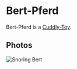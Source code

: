 # Bert-Pferd  <a id="1"/>

Bert-Pferd is a [Cuddly-Toy](281000003.md).

## Photos <a id="1000"/>

![Snoring Bert](400000046.jpg)
